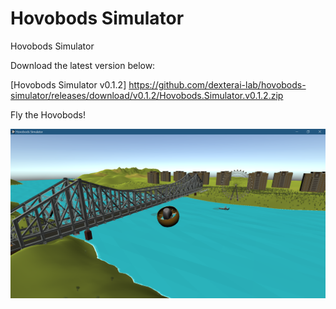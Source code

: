 # Hovobods Simulator
Hovobods Simulator

Download the latest version below:

[Hovobods Simulator v0.1.2] https://github.com/dexterai-lab/hovobods-simulator/releases/download/v0.1.2/Hovobods.Simulator.v0.1.2.zip

Fly the Hovobods!

![alt text](https://github.com/dexterai-lab/hovobods-simulator/blob/master/Screenshots/HovobodsSim.png?raw=true)

